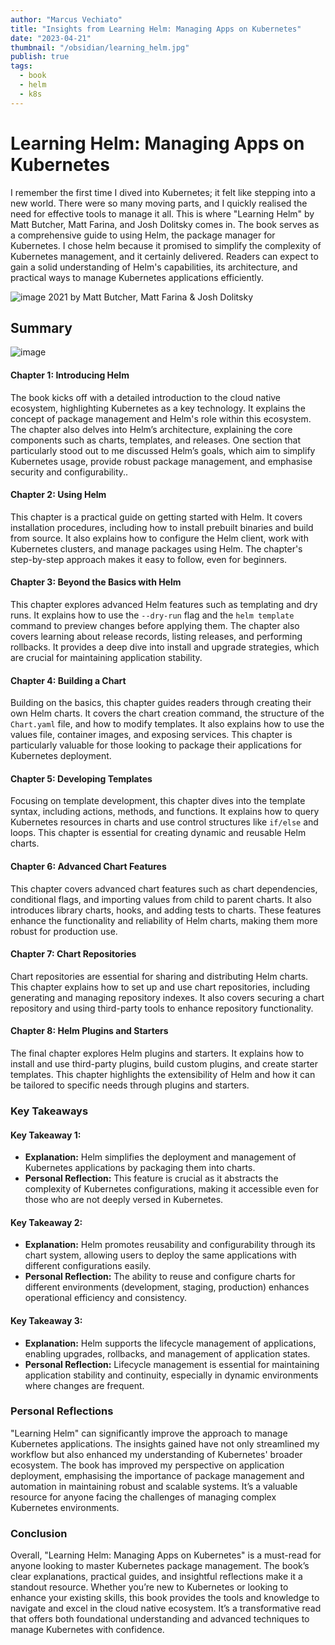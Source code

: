 ```yaml
---
author: "Marcus Vechiato"
title: "Insights from Learning Helm: Managing Apps on Kubernetes"
date: "2023-04-21"
thumbnail: "/obsidian/learning_helm.jpg"
publish: true
tags:
  - book
  - helm
  - k8s
--- 
```


# Learning Helm: Managing Apps on Kubernetes

I remember the first time I dived into Kubernetes; it felt like stepping into a new world. There were so many moving parts, and I quickly realised the need for effective tools to manage it all. This is where "Learning Helm" by Matt Butcher, Matt Farina, and Josh Dolitsky comes in. The book serves as a comprehensive guide to using Helm, the package manager for Kubernetes. I chose helm because it promised to simplify the complexity of Kubernetes management, and it certainly delivered. Readers can expect to gain a solid understanding of Helm's capabilities, its architecture, and practical ways to manage Kubernetes applications efficiently. 

![image](/obsidian/learning_helm.jpg)
2021 by Matt Butcher, Matt Farina & Josh Dolitsky

## Summary
![image](/obsidian/mindmap_learning_helm.png)
#### Chapter 1: Introducing Helm
The book kicks off with a detailed introduction to the cloud native ecosystem, highlighting Kubernetes as a key technology. It explains the concept of package management and Helm's role within this ecosystem. The chapter also delves into Helm’s architecture, explaining the core components such as charts, templates, and releases. One section that particularly stood out to me discussed Helm’s goals, which aim to simplify Kubernetes usage, provide robust package management, and emphasise security and configurability..

#### Chapter 2: Using Helm
This chapter is a practical guide on getting started with Helm. It covers installation procedures, including how to install prebuilt binaries and build from source. It also explains how to configure the Helm client, work with Kubernetes clusters, and manage packages using Helm. The chapter's step-by-step approach makes it easy to follow, even for beginners.

#### Chapter 3: Beyond the Basics with Helm
This chapter explores advanced Helm features such as templating and dry runs. It explains how to use the `--dry-run` flag and the `helm template` command to preview changes before applying them. The chapter also covers learning about release records, listing releases, and performing rollbacks. It provides a deep dive into install and upgrade strategies, which are crucial for maintaining application stability.

#### Chapter 4: Building a Chart
Building on the basics, this chapter guides readers through creating their own Helm charts. It covers the chart creation command, the structure of the `Chart.yaml` file, and how to modify templates. It also explains how to use the values file, container images, and exposing services. This chapter is particularly valuable for those looking to package their applications for Kubernetes deployment.

#### Chapter 5: Developing Templates
Focusing on template development, this chapter dives into the template syntax, including actions, methods, and functions. It explains how to query Kubernetes resources in charts and use control structures like `if/else` and loops. This chapter is essential for creating dynamic and reusable Helm charts.

#### Chapter 6: Advanced Chart Features
This chapter covers advanced chart features such as chart dependencies, conditional flags, and importing values from child to parent charts. It also introduces library charts, hooks, and adding tests to charts. These features enhance the functionality and reliability of Helm charts, making them more robust for production use.

#### Chapter 7: Chart Repositories
Chart repositories are essential for sharing and distributing Helm charts. This chapter explains how to set up and use chart repositories, including generating and managing repository indexes. It also covers securing a chart repository and using third-party tools to enhance repository functionality.

#### Chapter 8: Helm Plugins and Starters
The final chapter explores Helm plugins and starters. It explains how to install and use third-party plugins, build custom plugins, and create starter templates. This chapter highlights the extensibility of Helm and how it can be tailored to specific needs through plugins and starters.

### Key Takeaways

#### Key Takeaway 1:
- **Explanation:** Helm simplifies the deployment and management of Kubernetes applications by packaging them into charts.
- **Personal Reflection:** This feature is crucial as it abstracts the complexity of Kubernetes configurations, making it accessible even for those who are not deeply versed in Kubernetes.

#### Key Takeaway 2:
- **Explanation:** Helm promotes reusability and configurability through its chart system, allowing users to deploy the same applications with different configurations easily.
- **Personal Reflection:** The ability to reuse and configure charts for different environments (development, staging, production) enhances operational efficiency and consistency.

#### Key Takeaway 3:
- **Explanation:** Helm supports the lifecycle management of applications, enabling upgrades, rollbacks, and management of application states.
- **Personal Reflection:** Lifecycle management is essential for maintaining application stability and continuity, especially in dynamic environments where changes are frequent.

### Personal Reflections
"Learning Helm" can significantly improve the approach to manage Kubernetes applications. The insights gained have not only streamlined my workflow but also enhanced my understanding of Kubernetes' broader ecosystem. The book has improved my perspective on application deployment, emphasising the importance of package management and automation in maintaining robust and scalable systems. It’s a valuable resource for anyone facing the challenges of managing complex Kubernetes environments.

### Conclusion
Overall, "Learning Helm: Managing Apps on Kubernetes" is a must-read for anyone looking to master Kubernetes package management. The book’s clear explanations, practical guides, and insightful reflections make it a standout resource. Whether you’re new to Kubernetes or looking to enhance your existing skills, this book provides the tools and knowledge to navigate and excel in the cloud native ecosystem. It’s a transformative read that offers both foundational understanding and advanced techniques to manage Kubernetes with confidence.


